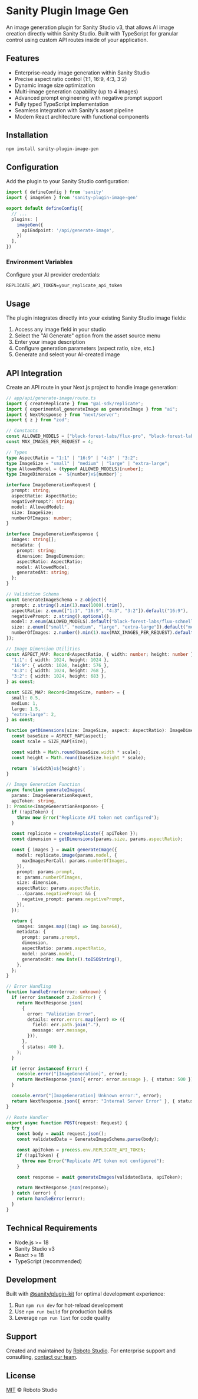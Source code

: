 # Sanity Plugin Image Gen

An image generation plugin for Sanity Studio v3, that allows AI image creation directly within Sanity Studio. Built with TypeScript for granular control using custom API routes inside of your application.

## Features

- Enterprise-ready image generation within Sanity Studio
- Precise aspect ratio control (1:1, 16:9, 4:3, 3:2)
- Dynamic image size optimization
- Multi-image generation capability (up to 4 images)
- Advanced prompt engineering with negative prompt support
- Fully typed TypeScript implementation
- Seamless integration with Sanity's asset pipeline
- Modern React architecture with functional components

## Installation

```sh
npm install sanity-plugin-image-gen
```

## Configuration

Add the plugin to your Sanity Studio configuration:

```ts
import { defineConfig } from 'sanity'
import { imageGen } from 'sanity-plugin-image-gen'

export default defineConfig({
  // ...
  plugins: [
    imageGen({
      apiEndpoint: '/api/generate-image',
    })
  ],
})
```

### Environment Variables

Configure your AI provider credentials:

```env
REPLICATE_API_TOKEN=your_replicate_api_token
```

## Usage

The plugin integrates directly into your existing Sanity Studio image fields:

1. Access any image field in your studio
2. Select the "AI Generate" option from the asset source menu
3. Enter your image description
4. Configure generation parameters (aspect ratio, size, etc.)
5. Generate and select your AI-created image

## API Integration

Create an API route in your Next.js project to handle image generation:

```ts
// app/api/generate-image/route.ts
import { createReplicate } from "@ai-sdk/replicate";
import { experimental_generateImage as generateImage } from "ai";
import { NextResponse } from "next/server";
import { z } from "zod";

// Constants
const ALLOWED_MODELS = ["black-forest-labs/flux-pro", "black-forest-labs/flux-schnell"] as const;
const MAX_IMAGES_PER_REQUEST = 4;

// Types
type AspectRatio = "1:1" | "16:9" | "4:3" | "3:2";
type ImageSize = "small" | "medium" | "large" | "extra-large";
type AllowedModel = (typeof ALLOWED_MODELS)[number];
type ImageDimension = `${number}x${number}`;

interface ImageGenerationRequest {
  prompt: string;
  aspectRatio: AspectRatio;
  negativePrompt?: string;
  model: AllowedModel;
  size: ImageSize;
  numberOfImages: number;
}

interface ImageGenerationResponse {
  images: string[];
  metadata: {
    prompt: string;
    dimension: ImageDimension;
    aspectRatio: AspectRatio;
    model: AllowedModel;
    generatedAt: string;
  };
}

// Validation Schema
const GenerateImageSchema = z.object({
  prompt: z.string().min(1).max(1000).trim(),
  aspectRatio: z.enum(["1:1", "16:9", "4:3", "3:2"]).default("16:9"),
  negativePrompt: z.string().optional(),
  model: z.enum(ALLOWED_MODELS).default("black-forest-labs/flux-schnell"),
  size: z.enum(["small", "medium", "large", "extra-large"]).default("medium"),
  numberOfImages: z.number().min(1).max(MAX_IMAGES_PER_REQUEST).default(1),
});

// Image Dimension Utilities
const ASPECT_MAP: Record<AspectRatio, { width: number; height: number }> = {
  "1:1": { width: 1024, height: 1024 },
  "16:9": { width: 1024, height: 576 },
  "4:3": { width: 1024, height: 768 },
  "3:2": { width: 1024, height: 683 },
} as const;

const SIZE_MAP: Record<ImageSize, number> = {
  small: 0.5,
  medium: 1,
  large: 1.5,
  "extra-large": 2,
} as const;

function getDimensions(size: ImageSize, aspect: AspectRatio): ImageDimension {
  const baseSize = ASPECT_MAP[aspect];
  const scale = SIZE_MAP[size];

  const width = Math.round(baseSize.width * scale);
  const height = Math.round(baseSize.height * scale);

  return `${width}x${height}`;
}

// Image Generation Function
async function generateImages(
  params: ImageGenerationRequest,
  apiToken: string,
): Promise<ImageGenerationResponse> {
  if (!apiToken) {
    throw new Error("Replicate API token not configured");
  }

  const replicate = createReplicate({ apiToken });
  const dimension = getDimensions(params.size, params.aspectRatio);

  const { images } = await generateImage({
    model: replicate.image(params.model, {
      maxImagesPerCall: params.numberOfImages,
    }),
    prompt: params.prompt,
    n: params.numberOfImages,
    size: dimension,
    aspectRatio: params.aspectRatio,
    ...(params.negativePrompt && {
      negative_prompt: params.negativePrompt,
    }),
  });

  return {
    images: images.map((img) => img.base64),
    metadata: {
      prompt: params.prompt,
      dimension,
      aspectRatio: params.aspectRatio,
      model: params.model,
      generatedAt: new Date().toISOString(),
    },
  };
}

// Error Handling
function handleError(error: unknown) {
  if (error instanceof z.ZodError) {
    return NextResponse.json(
      {
        error: "Validation Error",
        details: error.errors.map((err) => ({
          field: err.path.join("."),
          message: err.message,
        })),
      },
      { status: 400 },
    );
  }

  if (error instanceof Error) {
    console.error("[ImageGeneration]", error);
    return NextResponse.json({ error: error.message }, { status: 500 });
  }

  console.error("[ImageGeneration] Unknown error:", error);
  return NextResponse.json({ error: "Internal Server Error" }, { status: 500 });
}

// Route Handler
export async function POST(request: Request) {
  try {
    const body = await request.json();
    const validatedData = GenerateImageSchema.parse(body);

    const apiToken = process.env.REPLICATE_API_TOKEN;
    if (!apiToken) {
      throw new Error("Replicate API token not configured");
    }

    const response = await generateImages(validatedData, apiToken);

    return NextResponse.json(response);
  } catch (error) {
    return handleError(error);
  }
}

```

## Technical Requirements

- Node.js >= 18
- Sanity Studio v3
- React >= 18
- TypeScript (recommended)

## Development

Built with [@sanity/plugin-kit](https://github.com/sanity-io/plugin-kit) for optimal development experience:

1. Run `npm run dev` for hot-reload development
2. Use `npm run build` for production builds
3. Leverage `npm run lint` for code quality

## Support

Created and maintained by [Roboto Studio](https://robotostudio.com/contact?utm_source=sanity-plugin-image-gen). For enterprise support and consulting, [contact our team](https://robotostudio.com/contact?utm_source=sanity-plugin-image-gen).

## License

[MIT](LICENSE) © Roboto Studio
